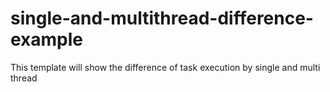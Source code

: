 # single-and-multithread-difference-example
This template will show the difference of task execution by single and multi thread
